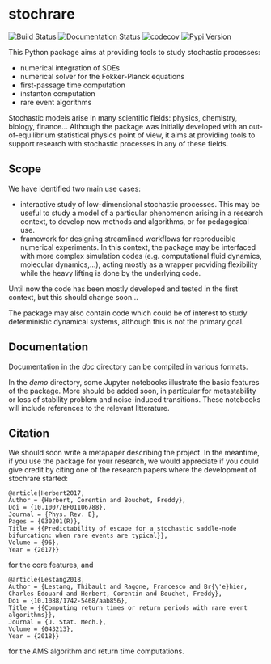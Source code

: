 # stochrare

[![Build Status](https://travis-ci.org/cbherbert/stochrare.svg?branch=master)](https://travis-ci.org/cbherbert/stochrare)
[![Documentation Status](https://readthedocs.org/projects/stochrare/badge/?version=latest)](https://stochrare.readthedocs.io/en/latest/?badge=latest)
[![codecov](https://codecov.io/gh/cbherbert/stochrare/branch/master/graph/badge.svg)](https://codecov.io/gh/cbherbert/stochrare)
[![Pypi Version](https://img.shields.io/pypi/v/stochrare.svg)](https://pypi.org/project/stochrare/)

This Python package aims at providing tools to study stochastic processes:
- numerical integration of SDEs
- numerical solver for the Fokker-Planck equations
- first-passage time computation
- instanton computation
- rare event algorithms

Stochastic models arise in many scientific fields: physics, chemistry, biology, finance...
Although the package was initially developed with an out-of-equilibrium statistical physics point of view, it aims at providing tools to support research with stochastic processes in any of these fields.

## Scope

We have identified two main use cases:
- interactive study of low-dimensional stochastic processes. This may be useful to study a model of a particular phenomenon arising in a research context, to develop new methods and algorithms, or for pedagogical use.
- framework for designing streamlined workflows for reproducible numerical experiments. In this context, the package may be interfaced with more complex simulation codes (e.g. computational fluid dynamics, molecular dynamics,...), acting mostly as a wrapper providing flexibility while the heavy lifting is done by the underlying code.

Until now the code has been mostly developed and tested in the first context, but this should change soon...

The package may also contain code which could be of interest to study deterministic dynamical systems, although this is not the primary goal.

## Documentation

Documentation in the *doc* directory can be compiled in various formats.

In the *demo* directory, some Jupyter notebooks illustrate the basic features of the package. 
More should be added soon, in particular for metastability or loss of stability problem and noise-induced transitions.
These notebooks will include references to the relevant litterature.

## Citation

We should soon write a metapaper describing the project.
In the meantime, if you use the package for your research, we would appreciate if you could give credit by citing one of the research papers where the development of stochrare started:

	@article{Herbert2017,
	Author = {Herbert, Corentin and Bouchet, Freddy},
	Doi = {10.1007/BF01106788},
	Journal = {Phys. Rev. E},
	Pages = {030201(R)},
	Title = {{Predictability of escape for a stochastic saddle-node bifurcation: when rare events are typical}},
	Volume = {96},
	Year = {2017}}

for the core features, and

	@article{Lestang2018,
	Author = {Lestang, Thibault and Ragone, Francesco and Br{\'e}hier, Charles-Edouard and Herbert, Corentin and Bouchet, Freddy},
	Doi = {10.1088/1742-5468/aab856},
	Title = {{Computing return times or return periods with rare event algorithms}},
	Journal = {J. Stat. Mech.},
	Volume = {043213},
	Year = {2018}}
	
for the AMS algorithm and return time computations.
